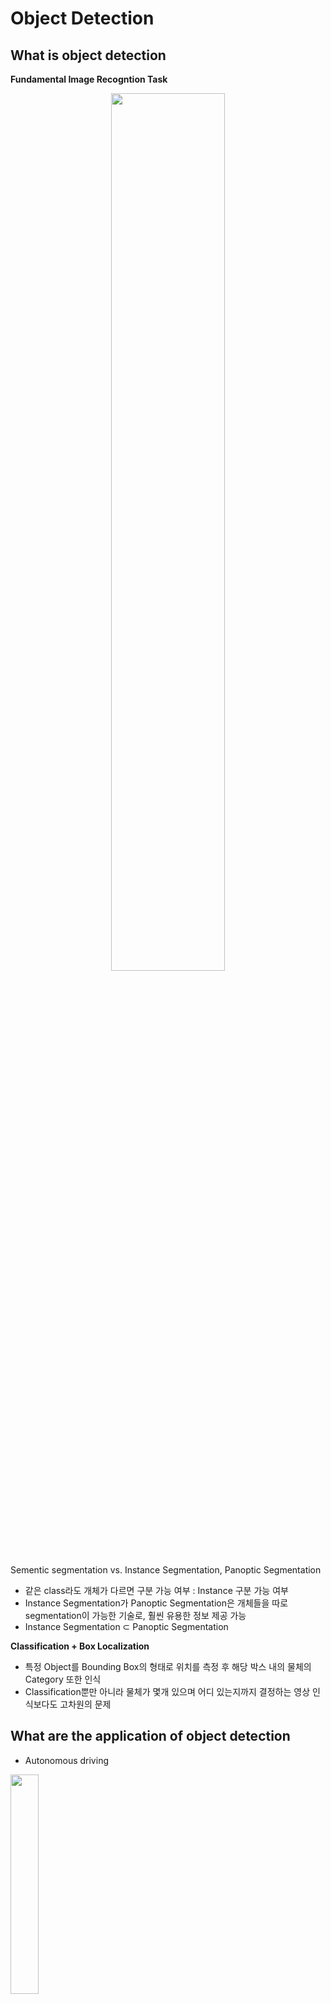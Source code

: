 # Object Detection
## What is object detection

**Fundamental Image Recogntion Task**

<p align='center'><img src="https://user-images.githubusercontent.com/57162812/157362284-eed6abed-7e19-4bd7-872c-e90c341c1846.png" width='60%'></p>

Sementic segmentation vs. Instance Segmentation, Panoptic Segmentation

- 같은 class라도 개체가 다르면 구분 가능 여부 : Instance 구분 가능 여부
- Instance Segmentation가 Panoptic Segmentation은 개체들을 따로 segmentation이 가능한 기술로, 훨씬 유용한 정보 제공 가능
- Instance Segmentation ⊂ Panoptic Segmentation

**Classification + Box Localization**
- 특정 Object를 Bounding Box의 형태로 위치를 측정 후 해당 박스 내의 물체의 Category 또한 인식
- Classification뿐만 아니라 물체가 몇개 있으며 어디 있는지까지 결정하는 영상 인식보다도 고차원의 문제

## What are the application of object detection
- Autonomous driving

<img src="https://user-images.githubusercontent.com/57162812/157363141-966f470a-3469-4845-8d29-f3f6d8ed9bec.png" width='30%'></p>

- Optical Character Recognition (OCR)

<img src="https://user-images.githubusercontent.com/57162812/157363251-33efd36b-1f77-451e-bdb3-3083105b621a.png" width='40%'></p>

# Two-stage detector
## Traditional Method : Hand-crafted techniques

**Gradient-Based Detector**

- 경계선의 특징을 잘 모델링하기 위한 엔지니어링 :  사람의 직관을 통해서 알고리즘 설계
- 선형 classifier인 SVM을 통해서 관심 물체인지 아닌지를 판별하는 판별기를 학습
- 영상의 gradient를 기반으로한 Detector

<p align='center'><img src="https://user-images.githubusercontent.com/57162812/157363862-0c31443f-3748-4d54-8d2d-758c0d277f09.png" width='60%'></p>

**Selective Search**

- Bounding box를 제안

1. 영상을 비슷한 set끼리 잘게 분할  : `Over Segmentation`
2. 잘게 분할된 영역들을 비슷한 영역끼리 합친다 : 비슷하다 = 색이 비슷하다, 분포가 비슷하다 등등 정의 필요
3. 합치는 것을 반복
4. 큰 Segmentation을 포함하는 Bounding Box를 추출해 물체의 후보군으로 사용

<p align='center'><img src="https://user-images.githubusercontent.com/57162812/157364337-bd703fce-6a7a-435f-b89a-5bbd87d70d11.png" width='50%'></p>

## R-CNN

**Directly leverage image classification networks for object detection**

<p align='center'><img src="https://user-images.githubusercontent.com/57162812/157464385-19cf9139-0ac6-47be-b672-e75934c7d550.png" width='50%'></p>

1. Input Image
2. 2000개 이하의 region proposal
3. 각 region porposal 모두 적절한 같은 크기로 warp
  > **warp** : 찌그러트리는 기술
4. 기존에 training 되어있던, fine-tuning이 된 CNN model에 넣어 CNN feature을 계산한다.
  > CNN은 미리 영상 인식에 학습된 network를 사용한 후, 뒤쪽에 fc layer에서 추출된 feature를 기반으로 SVM만을 학습시켜 사용
5. Category 예측

**단점**

- 각각의 region proposal를 모두 model에 넣어 processsing을 하기 때문에 속도가 느리다
- region proposal은 Selective Search와 같은 별도의 hand design된 알고리즘을 사용하여 학습을 통한 성능 향상에 한계가 있다.

## Fast R-CNN
**Recycle a pre-computed feature for multiple object detection**

<p align='center'><img src="https://user-images.githubusercontent.com/57162812/157464881-a8656d5a-787c-4e1a-8349-766e21814a7f.png" width='50%'></p>

R-CNN의 한계를 극복하고자 설계

영상 전체에 대한 feature를 한 번에 추출 후, 재활용해 여러 object를 detection
1. CNN에서 Conv layer까지 feature map을 뽑는다.
  - Tensor 형태 (HxWxC)
  - input size에 상관 없이 feature map 추출 가능 → warping 미실행
2. ROI(Region of Interest) pooling을 통해 ROI feature 추출
  - ROI는 region proposal이 제시한 물체의 후보 위치로, bounding box가 주어지면 ROI에 해당하는 feature만을 추출 후 fixed dimension을 가질 수 있도록 일정 사이즈로 Resampling한다.
3. class와 더 정밀한 bounding box 위치를 추정하기 위해 bbox regression과 classification을 수행한다.

**단점**
- 여전히 Selective Search 사용하여 성능 향상에 한계가 있다.

## Faster R-CNN
**End-to-end object detection by neural region proposal**

> **IoU** : Intersection over Union
>
> 두 영역의 overlap을 측정하는 기준을 제공하는 `metric`
> <p align='center'><img src="https://user-images.githubusercontent.com/57162812/157470049-a18440ad-1a59-4315-a7dc-397dc9a11180.png" width='30%'></p>
> <p align='center'><img src="https://user-images.githubusercontent.com/57162812/157470305-0d9144e5-bd65-42b9-b155-5a8513148426.png" width='30%'></p>

>**새로운 Region Proposal 등장**
>
> Anchor Boxes : 각 위치에서 발생할 것 같은 서로 다른 Scale과 Ratio의 박스들을 미리 정의해둔 후보군
> - IoU with Ground Truth > 0.7 : **Positive Sample**
> - IoU with Ground Truth < 0.3 : **Negative Sample**
> 논문에서는 Scale:(128, 256, 512), Aspect Ratio(2:1, 1:1, 1:2)를 사용하여 총 9개의 Anchor Box 생성

<p align='center'><img src="https://user-images.githubusercontent.com/57162812/157471608-b01c6a69-01ca-411e-9cd2-bceb12830c56.png" width='40%'></p>

- Selective Search와 같은 region proposal algorithm 대신에 Region Proposal Network(RPN) 제시
- Fast R-CNN과 마찬가지로 영상 하나에서부터 공유되는 feature map을 추출해 RPN에서 region proposal을 제안하여 ROI pooling을 실시해 classifier과 bbox regression 수행

**RPN의 방식**

<p align='center'><img src="https://user-images.githubusercontent.com/57162812/157472698-73f68e64-7fdf-481f-b36f-3095dc1a6f8c.png" width='40%'></p>

conv feature map을 sliding window 방식으로 매 위치마다 k개의 anchor box를 고려한다.

> **미리 정해 놓은 k개의 anchor box를 결정하는 방법은?**
>
> 1. 각 위치에서 256 dimension feature를 추출한다. 
> 2. Object vs. Non-object를 판별하는 2k개의 classification score 추출 : HxWx2xk
>   - **Loss** : Classification Loss : Cross Entropy Loss
> 3. k개의 bbox의 정교한 위치를 regression하는 4k개(x, y, w, h)의 regression output 출력 : HxWx4xk
>   - 왜 미리 정해놓은 anchor box를 regression하는가? 촘촘한 anchor box를 사용한다면 문제가 없겠지만 시간이 오래 걸린다. 따라서 적당한 양의 anchor box를 결정해두고 정교한 위치는 regression을 통해 변경해 나가자.
>   - **Loss** : Regression Loss
>
> 두 가지 Loss 모두 RPN을 위한 Loss이며, 전체 Target Task를 위한 ROI 별 Category Classificatoin에 대한 Classification Loss는 따로 설정되어 전체적인 end-to-end 학습

Test 시에는 RPN에서 일정 Objectness score 이상 나오는 경우가 많으며 엄밀한 threshold를 정의하기 어려워 중복되는 bbox가 생성된다. → 효과적으로 filtering과 screening의 방법으로 `Non-Maximum Suppression(NMS)` 알고리즘 사용

<p align='center'><img src="https://user-images.githubusercontent.com/57162812/157478764-65399752-f40f-41ae-a1b6-9f3e0ba7dbd4.png" width='60%'></p>

**Summary of the R-CNN family**

<p align='center'><img src="https://user-images.githubusercontent.com/57162812/157479073-ff92922c-6a56-4fa7-a8d3-e07747845351.png" width='60%'></p>

# Single-Stage Detector
## Comparision with two-stage detectors
**One-Stage vs. Two-Stage**

<p align='center'><img src="https://user-images.githubusercontent.com/57162812/157480106-52d0aa09-698b-4aff-8e9e-83d2f66fdc55.png" width='80%'></p>

- Single Stage Detector
  - 정확도를 조금 포기하더라도 속도를 확보해 Real Time Detection을 설계하는 데에 목적
  - Region Proposal을 기반으로한 ROI pooling을 사용하지 않고 곧바로 Box regression과 Classification 수행 : 구조가 간단하며 빠른 시간
- Two Stage Detector
  - RPN에서 sampling된 위치에 대해서만 Classifier 진행

## You only look once(YOLO)

<p align='center'><img src="https://user-images.githubusercontent.com/57162812/157481493-03982a6d-a2be-4b53-a923-2c49f98f9a6d.png" width='60%'></p>

1. Input Image를 SxS grid로 분할
2. 각 grid에 대해서 중심을 grid 안쪽으로 하면서 크기가 일정하지 않은 bbox와 confidence score 예측 + 각 grid에 따른 class score 예측
3. NMS 알고리즘을 사용하여 정리된 bbox만을 출력

**YOLO structure**

<p align='center'><img src="https://user-images.githubusercontent.com/57162812/157482432-849c5a4f-cc06-4205-b238-4485ae4ed311.png" width='80%'></p>

최종 출력 : 7x7x30
- 왜 30 Channel?
  - Bounding box anchor 2개 사용 + 20개의 Class
  - 2x(x, y, w, h, obj score) + 20 = 30

YOLO는 마지막 layer에서만 prediction을 진행하기 때문에 localization 정확도가 떨어지는 경향이 있다.

## Single Shot MultiBox Detector(SSD)

<p align='center'><img src="https://user-images.githubusercontent.com/57162812/157483994-7027093f-cba9-4d95-8318-8e6e91e019c3.png" width='50%'></p>

Multi scale object를 잘 처리하기 위해서 중간 feature map을 각 해상도에 적절한 bbox를 출력할 수 있도록 multi scale 구조를 만들었다.

**SSD structure**

<p align='center'><img src="https://user-images.githubusercontent.com/57162812/157485197-e22c78a5-f9cf-4255-bb2d-43bd2b5869c4.png" width='80%'></p>

- backbone : VGG
- Conv4 block의 feature map 출력에서 부터 최종 결과들을 출력하게 Classifier가 구성되어있다. : 각 scale마다 Object Detection 결과를 출력하도록 Design해서 다양한 scale의 Object에 대해서 잘 대응할 수 있도록 설계
- 8732 : 각 layer에서 parsing된 detection bbox의 총합

# Two-stage detector vs. One-stage detector
## Focal Loss
**Class Imbalance Problem**

- Single stage detector는 ROI pooling이 없기 때문에 모든 영역에서의 loss를 계산하게 되고 일정 gradient가 발생된다.
- 일반적인 영상에서는 background 영역이 더 넓고 실제 물체는 일부분을 차지하고 있으며, 심지어 object detection 문제에서는 물체가 적당한 크기의 bbox 하나로 취급된다.
- Positive sample은 적은 반면 유용한 정보는 아닌 배경에서 오는 Negative sample로 인해 Class Imbalance 발생
- 이 문제를 해결하기 위해 **Focal Loss** 제안
  > **Focal Loss**
  > <p align='center'><img src="https://user-images.githubusercontent.com/57162812/157486253-4c1c5718-e8f1-400c-b001-aaaaaa03dc58.png" width='40%'></p>
  >
  > - Cross Entropy의 확장 : γ=0일 경우
  > - 잘 맞춘 경우 loss를 더 낮추며, 맞추지 못하는 경우 sharp한 loss를 준다.
  > - 오답일 경우, γ가 클수록 더 작은 loss를 갖는다.
  >   - 오답에서의 gradient가 더 커지기 때문에 γ가 클수록 sharp한 변화가 생긴다.
  >   - 반면에 정답에 가까울 경우, γ가 클수록 gradient가 0에 가까워저 고려되지 않아진다. 즉, 변화가 거의 없다.

## RetinaNet
**RetinaNet is a one-stage network**

<p align='center'><img src="https://user-images.githubusercontent.com/57162812/157487987-21968be7-4d91-4182-8656-3382c8de6d3d.png" width='80%'></p>

- Feature Pyramid Network(FPN) + class/box prediction branches
- low level의 특징과 high level의 특징을 모두 활용하면서도 각 scale 별 물체를 잘 찾기 위한 multi scale 구조를 갖기 위해서 설계
- UNet과 달리 Concatenation이 아닌 Plus로 fusion
- Class head와 Box head가 따로 구성되어 classification과 regression을 각 위치마다 Dense하게 수행

# Detection with Transformer
## DETR
**Transformer**
<p align='center'><img src="https://user-images.githubusercontent.com/57162812/157488965-949faef2-5bdd-4c9d-ac00-011a6f1f3f7d.png" width='70%'></p>

Transformer의 Object Detection에 적용한 사례

- CNN의 feature와 각 위치의 multi dimension으로 표현한 encoding을 통해 입력 token을 만들어준다.

## Further reading
bounding box를 regression 하지 말고 다른 형태의 data 구조로 탐지가 가능할까? 에 대한 연구 진행 중!!
- 최근에는 box 표현 대신에 물체의 중심점을 대신 찾는 방법 혹은 왼쪽 위와 오른쪽 아래의 양 끝 점을 찾아 box를 곧바로 regression하는 것을 피해 효율적인 계산을 취하는 방법들이 개발 되고 있다.

